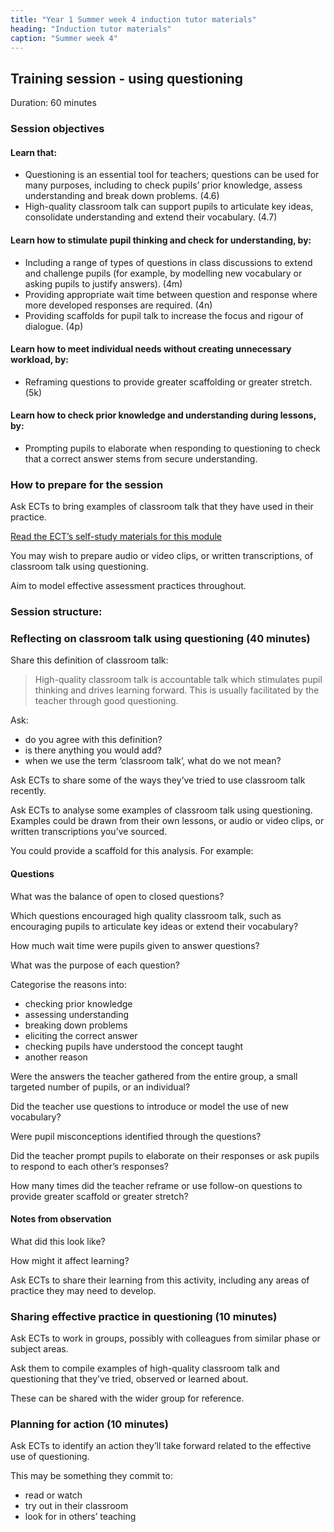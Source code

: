 ```yaml
---
title: "Year 1 Summer week 4 induction tutor materials"
heading: "Induction tutor materials"
caption: "Summer week 4"
---
```


## Training session - using questioning

Duration: 60 minutes

### Session objectives

#### Learn that:

- Questioning is an essential tool for teachers; questions can be used for many purposes, including to check pupils’ prior knowledge, assess understanding and break down problems. (4.6)
- High-quality classroom talk can support pupils to articulate key ideas, consolidate understanding and extend their vocabulary. (4.7)

#### Learn how to stimulate pupil thinking and check for understanding, by:

- Including a range of types of questions in class discussions to extend and challenge pupils (for example, by modelling new vocabulary or asking pupils to justify answers). (4m)
- Providing appropriate wait time between question and response where more developed responses are required. (4n)
- Providing scaffolds for pupil talk to increase the focus and rigour of dialogue. (4p) 

#### Learn how to meet individual needs without creating unnecessary workload, by:

- Reframing questions to provide greater scaffolding or greater stretch. (5k)

#### Learn how to check prior knowledge and understanding during lessons, by:

- Prompting pupils to elaborate when responding to questioning to check that a correct answer stems from secure understanding.

### How to prepare for the session

Ask ECTs to bring examples of classroom talk that they have used in their practice.

[Read the ECT’s self-study materials for this module](/education-development-trust/year-1-assessment-feedback-and-questioning/summer-week-4-ect-instructions)

You may wish to prepare audio or video clips, or written transcriptions, of classroom talk using questioning.

Aim to model effective assessment practices throughout.

### Session structure:

### Reflecting on classroom talk using questioning (40 minutes)

Share this definition of classroom talk:

> High-quality classroom talk is accountable talk which stimulates pupil thinking and drives learning forward. This is usually facilitated by the teacher through good questioning.

Ask:

- do you agree with this definition?
- is there anything you would add?
- when we use the term ‘classroom talk’, what do we not mean? 

Ask ECTs to share some of the ways they’ve tried to use classroom talk recently.

Ask ECTs to analyse some examples of classroom talk using questioning. Examples could be drawn from their own lessons, or audio or video clips, or written transcriptions you’ve sourced.

You could provide a scaffold for this analysis. For example:

#### Questions

What was the balance of open to closed questions? 

Which questions encouraged high quality classroom talk, such as encouraging pupils to articulate key ideas or extend their vocabulary?

How much wait time were pupils given to answer questions?

What was the purpose of each question?

Categorise the reasons into: 

- checking prior knowledge
- assessing understanding
- breaking down problems
- eliciting the correct answer
- checking pupils have understood the concept taught
- another reason

Were the answers the teacher gathered from the entire group, a small targeted number of pupils, or an individual?

Did the teacher use questions to introduce or model the use of new vocabulary?

Were pupil misconceptions identified through the questions?

Did the teacher prompt pupils to elaborate on their responses or ask pupils to respond to each other’s responses?

How many times did the teacher reframe or use follow-on questions to provide greater scaffold or greater stretch?

#### Notes from observation

What did this look like?

How might it affect learning?

Ask ECTs to share their learning from this activity, including any areas of practice they may need to develop.

### Sharing effective practice in questioning (10 minutes) 

Ask ECTs to work in groups, possibly with colleagues from similar phase or subject areas.

Ask them to compile examples of high-quality classroom talk and questioning that they’ve tried, observed or learned about.

These can be shared with the wider group for reference.

### Planning for action (10 minutes)  

Ask ECTs to identify an action they’ll take forward related to the effective use of questioning.

This may be something they commit to:

- read or watch
- try out in their classroom
- look for in others’ teaching